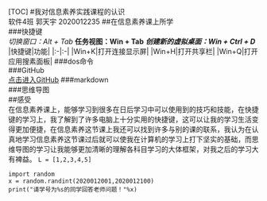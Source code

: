 [TOC]
#我对信息素养实践课程的认识  
软件4班 郭天宇 2020012235
##在信息素养课上所学  
###快捷键  
*切换窗口：Alt + Tab*
**任务视图：Win + Tab**
***创建新的虚拟桌面：Win + Ctrl + D*** 
|快捷键|功能|
|:-|:-|
|Win+K|打开连接显示屏|
|Win+H|打开共享栏|
|Win+Q|打开应用搜素面板|
###dos命令  
###GitHub  
[点击进入GitHub](https://github.com/) 
###markdown  
###思维导图  
##感受  
在信息素养课上，能够学习到很多在日后学习中可以使用到的技巧和技能，在快捷键的学习上，我了解到了许多电脑上十分实用的快捷键，这可以让我的学习生活变得更加便捷，在信息素养这节课上我还可以找到许多与别的课的联系，我认为在认真地学习信息素养这节课过后就可以使我在计算机的学习上打下坚实的基础，而思维导图的学习让我能够更加清晰的理解各科目学习的大体框架，对我之后的学习大有裨益。
`L = [1,2,3,4,5]`
```
import random
x = random.randint(2020012001,2020012100)
print("请学号为%s的同学回答老师问题！"%x)
```